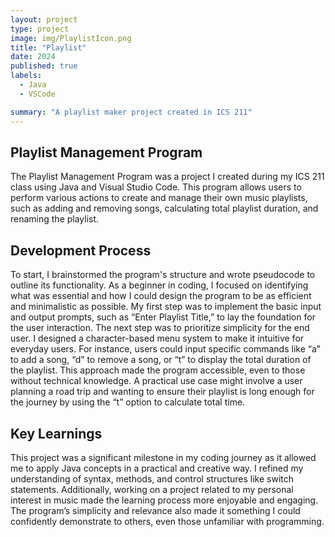 ```yaml
---
layout: project
type: project
image: img/PlaylistIcon.png
title: "Playlist"
date: 2024
published: true
labels:
  - Java
  - VSCode

summary: "A playlist maker project created in ICS 211"
---
```


## Playlist Management Program
The Playlist Management Program was a project I created during my ICS 211 class using Java and Visual Studio Code. This program allows users to perform various actions to create and manage their own music playlists, such as adding and removing songs, calculating total playlist duration, and renaming the playlist.

## Development Process
To start, I brainstormed the program's structure and wrote pseudocode to outline its functionality. As a beginner in coding, I focused on identifying what was essential and how I could design the program to be as efficient and minimalistic as possible. My first step was to implement the basic input and output prompts, such as “Enter Playlist Title,” to lay the foundation for the user interaction.
The next step was to prioritize simplicity for the end user. I designed a character-based menu system to make it intuitive for everyday users. For instance, users could input specific commands like “a” to add a song, “d” to remove a song, or “t” to display the total duration of the playlist. This approach made the program accessible, even to those without technical knowledge. A practical use case might involve a user planning a road trip and wanting to ensure their playlist is long enough for the journey by using the “t” option to calculate total time.

## Key Learnings
This project was a significant milestone in my coding journey as it allowed me to apply Java concepts in a practical and creative way. I refined my understanding of syntax, methods, and control structures like switch statements. Additionally, working on a project related to my personal interest in music made the learning process more enjoyable and engaging. The program’s simplicity and relevance also made it something I could confidently demonstrate to others, even those unfamiliar with programming.
